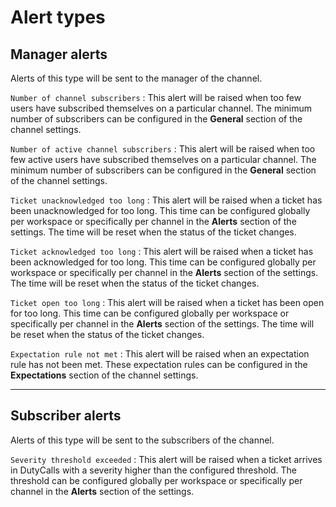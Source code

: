 # Alert types

## Manager alerts

Alerts of this type will be sent to the manager of the channel.

`Number of channel subscribers`
:   This alert will be raised when too few users have subscribed themselves on a particular channel. The minimum number of subscribers can be configured in the **General** section of the channel settings.

`Number of active channel subscribers`
:   This alert will be raised when too few active users have subscribed themselves on a particular channel. The minimum number of subscribers can be configured in the **General** section of the channel settings.

`Ticket unacknowledged too long`
:   This alert will be raised when a ticket has been unacknowledged for too long. This time can be configured globally per workspace or specifically per channel in the **Alerts** section of the settings. The time will be reset when the status of the ticket changes.

`Ticket acknowledged too long`
:   This alert will be raised when a ticket has been acknowledged for too long. This time can be configured globally per workspace or specifically per channel in the **Alerts** section of the settings. The time will be reset when the status of the ticket changes.

`Ticket open too long`
: This alert will be raised when a ticket has been open for too long. This time can be configured globally per workspace or specifically per channel in the **Alerts** section of the settings. The time will be reset when the status of the ticket changes.

`Expectation rule not met`
:   This alert will be raised when an expectation rule has not been met. These expectation rules can be configured in the **Expectations** section of the channel settings.

---

## Subscriber alerts

Alerts of this type will be sent to the subscribers of the channel.

`Severity threshold exceeded`
:   This alert will be raised when a ticket arrives in DutyCalls with a severity higher than the configured threshold. The threshold can be configured globally per workspace or specifically per channel in the **Alerts** section of the settings.
